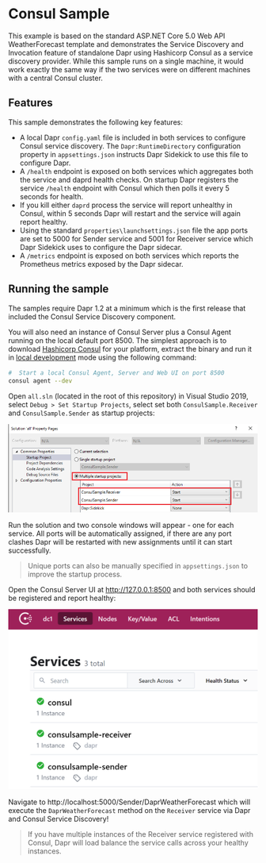 # Consul Sample

This example is based on the standard ASP.NET Core 5.0 Web API WeatherForecast template and demonstrates the Service Discovery and Invocation feature of standalone Dapr using Hashicorp Consul as a service discovery provider. While this sample runs on a single machine, it would work exactly the same way if the two services were on different machines with a central Consul cluster.

## Features

This sample demonstrates the following key features:

* A local Dapr `config.yaml` file is included in both services to configure Consul service discovery. The `Dapr:RuntimeDirectory` configuration property in `appsettings.json` instructs Dapr Sidekick to use this file to configure Dapr.
* A `/health` endpoint is exposed on both services which aggregates both the service and daprd health checks.  On startup Dapr registers the service `/health` endpoint with Consul which then polls it every 5 seconds for health.
* If you kill either `daprd` process the service will report unhealthy in Consul, within 5 seconds Dapr will restart and the service will again report healthy.
* Using the standard `properties\launchsettings.json` file the app ports are set to 5000 for Sender service and 5001 for Receiver service which Dapr Sidekick uses to configure the Dapr sidecar.
* A `/metrics` endpoint is exposed on both services which reports the Prometheus metrics exposed by the Dapr sidecar.

## Running the sample

The samples require Dapr 1.2 at a minimum which is the first release that included the Consul Service Discovery component.

You will also need an instance of Consul Server plus a Consul Agent running on the local default port 8500. The simplest approach is to download [Hashicorp Consul](https://www.consul.io/downloads) for your platform, extract the binary and run it in [local development](https://learn.hashicorp.com/tutorials/consul/get-started-agent) mode using the following command:

```bash
#  Start a local Consul Agent, Server and Web UI on port 8500
consul agent --dev
```

Open `all.sln` (located in the root of this repository) in Visual Studio 2019, select `Debug > Set Startup Projects`, select set both `ConsulSample.Receiver` and `ConsulSample.Sender` as startup projects:

![Set Startup Projects](../../../img/ConsulSample_StartupProjects.png)

Run the solution and two console windows will appear - one for each service. All ports will be automatically assigned, if there are any port clashes Dapr will be restarted with new assignments until it can start successfully.

> Unique ports can also be manually specified in `appsettings.json` to improve the startup process.

Open the Consul Server UI at http://127.0.0.1:8500 and both services should be registered and report healthy:

![Set Startup Projects](../../../img/ConsulSample_HealthyServices.png)

Navigate to http://localhost:5000/Sender/DaprWeatherForecast which will execute the `DaprWeatherForecast` method on the `Receiver` service via Dapr and Consul Service Discovery!

> If you have multiple instances of the Receiver service registered with Consul, Dapr will load balance the service calls across your healthy instances.
